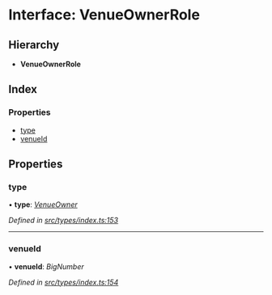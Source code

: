 # Interface: VenueOwnerRole

## Hierarchy

* **VenueOwnerRole**

## Index

### Properties

* [type](venueownerrole.md#type)
* [venueId](venueownerrole.md#venueid)

## Properties

###  type

• **type**: *[VenueOwner](../enums/roletype.md#venueowner)*

*Defined in [src/types/index.ts:153](https://github.com/PolymathNetwork/polymesh-sdk/blob/524b0225/src/types/index.ts#L153)*

___

###  venueId

• **venueId**: *BigNumber*

*Defined in [src/types/index.ts:154](https://github.com/PolymathNetwork/polymesh-sdk/blob/524b0225/src/types/index.ts#L154)*
